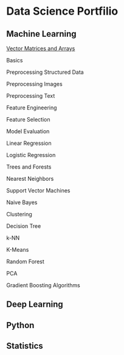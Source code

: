 Data Science Portfilio 
========

## Machine Learning

[Vector Matrices and Arrays](Vectors_Matrices_Arrays/)

Basics

Preprocessing Structured Data


Preprocessing Images

Preprocessing Text


Feature Engineering 


Feature Selection


Model Evaluation

Linear Regression

Logistic Regression

Trees and Forests

Nearest Neighbors

Support Vector Machines

Naive Bayes

Clustering 

Decision Tree

k-NN

K-Means

Random Forest

PCA

Gradient Boosting Algorithms 



## Deep Learning




## Python





## Statistics
